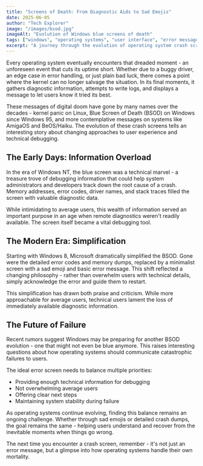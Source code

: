 ```yaml
---
title: "Screens of Death: From Diagnostic Aids to Sad Emojis"
date: 2025-06-05
author: "Tech Explorer"
image: "/images/bsod.jpg" 
imageAlt: "Evolution of Windows blue screens of death"
tags: ["windows", "operating systems", "user interface", "error messages"]
excerpt: "A journey through the evolution of operating system crash screens, from helpful diagnostic tools to simplified emoji-based messages."
---
```


Every operating system eventually encounters that dreaded moment - an unforeseen event that cuts its uptime short. Whether due to a buggy driver, an edge case in error handling, or just plain bad luck, there comes a point where the kernel can no longer salvage the situation. In its final moments, it gathers diagnostic information, attempts to write logs, and displays a message to let users know it tried its best.

These messages of digital doom have gone by many names over the decades - kernel panic on Linux, Blue Screen of Death (BSOD) on Windows since Windows 95, and more contemplative messages on systems like AmigaOS and BeOS/Haiku. The evolution of these crash screens tells an interesting story about changing approaches to user experience and technical debugging.

## The Early Days: Information Overload

In the era of Windows NT, the blue screen was a technical marvel - a treasure trove of debugging information that could help system administrators and developers track down the root cause of a crash. Memory addresses, error codes, driver names, and stack traces filled the screen with valuable diagnostic data.

While intimidating to average users, this wealth of information served an important purpose in an age when remote diagnostics weren't readily available. The screen itself became a vital debugging tool.

## The Modern Era: Simplification

Starting with Windows 8, Microsoft dramatically simplified the BSOD. Gone were the detailed error codes and memory dumps, replaced by a minimalist screen with a sad emoji and basic error message. This shift reflected a changing philosophy - rather than overwhelm users with technical details, simply acknowledge the error and guide them to restart.

This simplification has drawn both praise and criticism. While more approachable for average users, technical users lament the loss of immediately available diagnostic information.

## The Future of Failure

Recent rumors suggest Windows may be preparing for another BSOD evolution - one that might not even be blue anymore. This raises interesting questions about how operating systems should communicate catastrophic failures to users.

The ideal error screen needs to balance multiple priorities:
- Providing enough technical information for debugging
- Not overwhelming average users
- Offering clear next steps
- Maintaining system stability during failure

As operating systems continue evolving, finding this balance remains an ongoing challenge. Whether through sad emojis or detailed crash dumps, the goal remains the same - helping users understand and recover from the inevitable moments when things go wrong.

The next time you encounter a crash screen, remember - it's not just an error message, but a glimpse into how operating systems handle their own mortality. 